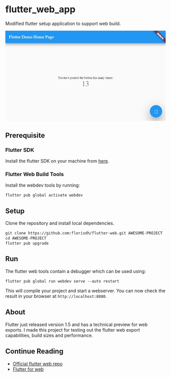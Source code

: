 # flutter_web_app

Modified flutter setup application to support web build.

![preview image](https://raw.githubusercontent.com/florisdh/flutter-web/master/preview.png)

## Prerequisite

### Flutter SDK
Install the flutter SDK on your machine from [here](https://flutter.dev/docs/get-started/install).

### Flutter Web Build Tools
Install the webdev tools by running:
````
flutter pub global activate webdev
````

## Setup
Clone the repository and install local dependencies.
````
git clone https://github.com:florisdh/flutter-web.git AWESOME-PROJECT
cd AWESOME-PROJECT
flutter pub upgrade
````

## Run
The flutter web tools contain a debugger which can be used using:
````
flutter pub global run webdev serve --auto restart
````
This will compile your project and start a webserver. You can now check the result in your browser at ``http://localhost:8080``.

## About
Flutter just released version 1.5 and has a technical preview for web exports. I made this project for testing out the flutter web export capabilities, build sizes and performance.

## Continue Reading
- [Official flutter web repo](https://github.com/flutter/flutter_web)
- [Flutter for web](https://flutter.dev/web)
